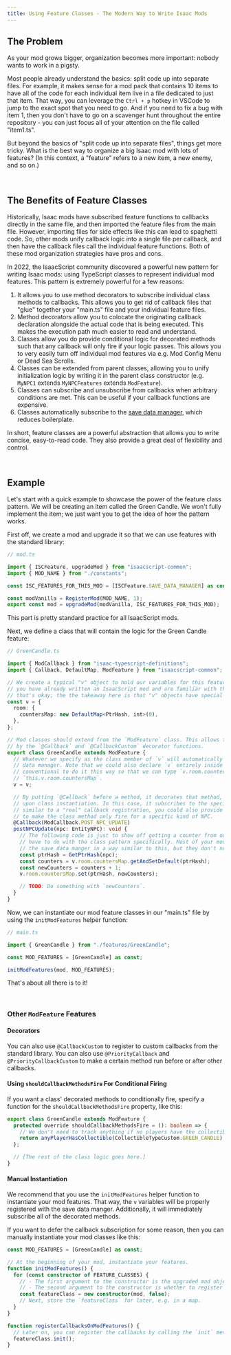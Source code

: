 ```yaml
---
title: Using Feature Classes - The Modern Way to Write Isaac Mods
---
```


## The Problem

As your mod grows bigger, organization becomes more important: nobody wants to work in a pigsty.

Most people already understand the basics: split code up into separate files. For example, it makes sense for a mod pack that contains 10 items to have all of the code for each individual item live in a file dedicated to just that item. That way, you can leverage the `Ctrl + p` hotkey in VSCode to jump to the exact spot that you need to go. And if you need to fix a bug with item 1, then you don't have to go on a scavenger hunt throughout the entire repository - you can just focus all of your attention on the file called "item1.ts".

But beyond the basics of "split code up into separate files", things get more tricky. What is the best way to organize a big Isaac mod with lots of features? (In this context, a "feature" refers to a new item, a new enemy, and so on.)

<br />

## The Benefits of Feature Classes

Historically, Isaac mods have subscribed feature functions to callbacks directly in the same file, and then imported the feature files from the main file. However, importing files for side effects like this can lead to spaghetti code. So, other mods unify callback logic into a single file per callback, and then have the callback files call the individual feature functions. Both of these mod organization strategies have pros and cons.

In 2022, the IsaacScript community discovered a powerful new pattern for writing Isaac mods: using TypeScript classes to represent individual mod features. This pattern is extremely powerful for a few reasons:

1. It allows you to use method decorators to subscribe individual class methods to callbacks. This allows you to get rid of callback files that "glue" together your "main.ts" file and your individual feature files.
1. Method decorators allow you to colocate the originating callback declaration alongside the actual code that is being executed. This makes the execution path much easier to read and understand.
1. Classes allow you do provide conditional logic for decorated methods such that any callback will only fire if your logic passes. This allows you to very easily turn off individual mod features via e.g. Mod Config Menu or Dead Sea Scrolls.
1. Classes can be extended from parent classes, allowing you to unify initialization logic by writing it in the parent class constructor (e.g. `MyNPC1` extends `MyNPCFeatures` extends `ModFeature`).
1. Classes can subscribe and unsubscribe from callbacks when arbitrary conditions are met. This can be useful if your callback functions are expensive.
1. Classes automatically subscribe to the [save data manager](/isaacscript-common/features/SaveDataManager/), which reduces boilerplate.

In short, feature classes are a powerful abstraction that allows you to write concise, easy-to-read code. They also provide a great deal of flexibility and control.

<br />

## Example

Let's start with a quick example to showcase the power of the feature class pattern. We will be creating an item called the Green Candle. We won't fully implement the item; we just want you to get the idea of how the pattern works.

First off, we create a mod and upgrade it so that we can use features with the standard library:

```ts
// mod.ts

import { ISCFeature, upgradeMod } from "isaacscript-common";
import { MOD_NAME } from "./constants";

const ISC_FEATURES_FOR_THIS_MOD = [ISCFeature.SAVE_DATA_MANAGER] as const;

const modVanilla = RegisterMod(MOD_NAME, 1);
export const mod = upgradeMod(modVanilla, ISC_FEATURES_FOR_THIS_MOD);
```

This part is pretty standard practice for all IsaacScript mods.

Next, we define a class that will contain the logic for the Green Candle feature:

```ts
// GreenCandle.ts

import { ModCallback } from "isaac-typescript-definitions";
import { Callback, DefaultMap, ModFeature } from "isaacscript-common";

// We create a typical "v" object to hold our variables for this feature. (Hopefully at this point
// you have already written an IsaacScript mod and are familiar with the save data manager. If not,
// that's okay; the the takeaway here is that "v" objects have special meaning.)
const v = {
  room: {
    countersMap: new DefaultMap<PtrHash, int>(0),
  },
};

// Mod classes should extend from the `ModFeature` class. This allows their methods to be decorated
// by the `@Callback` and `@CallbackCustom` decorator functions.
export class GreenCandle extends ModFeature {
  // Whatever we specify as the class member of `v` will automatically be registered with the save
  // data manager. Note that we could also declare `v` entirely inside the class, but it is
  // conventional to do it this way so that we can type `v.room.countersMap` instead of
  // `this.v.room.countersMap`.
  v = v;

  // By putting `@Callback` before a method, it decorates that method, which runs special logic
  // upon class instantiation. In this case, it subscribes to the specified callback. Note that
  // similar to a "real" callback registration, you could also provide an additional argument here
  // to make the class method only fire for a specific kind of NPC.
  @Callback(ModCallback.POST_NPC_UPDATE)
  postNPCUpdate(npc: EntityNPC): void {
    // The following code is just to show off getting a counter from our `v` object; it does not
    // have to do with the class pattern specifically. Most of your mod features will probably use
    // the save data manger in a way similar to this, but they don't necessarily have to.
    const ptrHash = GetPtrHash(npc);
    const counters = v.room.countersMap.getAndSetDefault(ptrHash);
    const newCounters = counters + 1;
    v.room.countersMap.set(ptrHash, newCounters);

    // TODO: Do something with `newCounters`.
  }
}
```

Now, we can instantiate our mod feature classes in our "main.ts" file by using the `initModFeatures` helper function:

```ts
// main.ts

import { GreenCandle } from "./features/GreenCandle";

const MOD_FEATURES = [GreenCandle] as const;

initModFeatures(mod, MOD_FEATURES);
```

That's about all there is to it!

<br />

### Other `ModFeature` Features

#### Decorators

You can also use `@CallbackCustom` to register to custom callbacks from the standard library. You can also use `@PriorityCallback` and `@PriorityCallbackCustom` to make a certain method run before or after other callbacks.

#### Using `shouldCallbackMethodsFire` For Conditional Firing

If you want a class' decorated methods to conditionally fire, specify a function for the `shouldCallbackMethodsFire` property, like this:

```ts
export class GreenCandle extends ModFeature {
  protected override shouldCallbackMethodsFire = (): boolean => {
    // We don't need to track anything if no players have the collectible.
    return anyPlayerHasCollectible(CollectibleTypeCustom.GREEN_CANDLE);
  };

  // [The rest of the class logic goes here.]
}
```

#### Manual Instantiation

We recommend that you use the `initModFeatures` helper function to instantiate your mod features. That way, the `v` variables will be properly registered with the save data manger. Additionally, it will immediately subscribe all of the decorated methods.

If you want to defer the callback subscription for some reason, then you can manually instantiate your mod classes like this:

```ts
const MOD_FEATURES = [GreenCandle] as const;

// At the beginning of your mod, instantiate your features.
function initModFeatures() {
  for (const constructor of FEATURE_CLASSES) {
    // - The first argument to the constructor is the upgraded mod object.
    // - The second argument to the constructor is whether to register the callbacks.
    const featureClass = new constructor(mod, false);
    // Next, store the `featureClass` for later, e.g. in a map.
  }
}

function registerCallbacksOnModFeatures() {
  // Later on, you can register the callbacks by calling the `init` method:
  featureClass.init();
}
```
